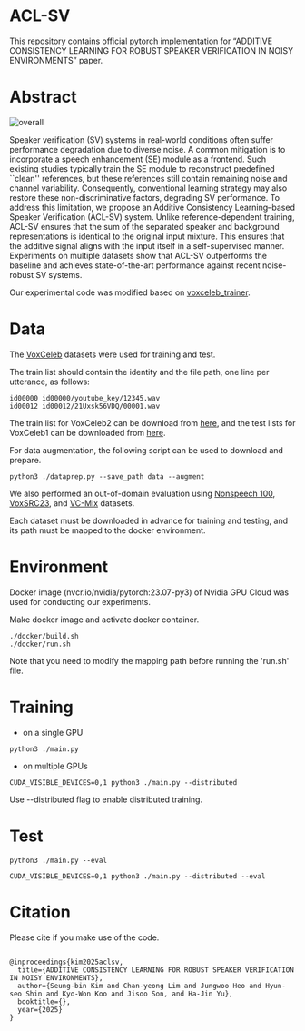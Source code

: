 # ACL-SV
This repository contains official pytorch implementation for “ADDITIVE CONSISTENCY LEARNING FOR ROBUST SPEAKER VERIFICATION IN NOISY ENVIRONMENTS” paper.


# Abstract
![overall](https://github.com/user-attachments/assets/631920ef-091b-4b16-92d1-8e26bfd9f358)

Speaker verification (SV) systems in real-world conditions often suffer performance degradation due to diverse noise.
A common mitigation is to incorporate a speech enhancement (SE) module as a frontend.
Such existing studies typically train the SE module to reconstruct predefined ``clean'' references, but these references still contain remaining noise and channel variability.
Consequently, conventional learning strategy may also restore these non-discriminative factors, degrading SV performance.
To address this limitation, we propose an Additive Consistency Learning–based Speaker Verification (ACL-SV) system.
Unlike reference-dependent training, ACL-SV ensures that the sum of the separated speaker and background representations is identical to the original input mixture.
This ensures that the additive signal aligns with the input itself in a self-supervised manner.
Experiments on multiple datasets show that ACL-SV outperforms the baseline and achieves state-of-the-art performance against recent noise-robust SV systems.


Our experimental code was modified based on [voxceleb_trainer](https://github.com/clovaai/voxceleb_trainer).


# Data
The [VoxCeleb](http://www.robots.ox.ac.uk/~vgg/data/voxceleb/) datasets were used for training and test.

The train list should contain the identity and the file path, one line per utterance, as follows:
```
id00000 id00000/youtube_key/12345.wav
id00012 id00012/21Uxsk56VDQ/00001.wav
```
The train list for VoxCeleb2 can be download from [here](http://www.robots.ox.ac.uk/~vgg/data/voxceleb/meta/train_list.txt), and the test lists for VoxCeleb1 can be downloaded from [here](https://mm.kaist.ac.kr/datasets/voxceleb/index.html#testlist). 


For data augmentation, the following script can be used to download and prepare.
```
python3 ./dataprep.py --save_path data --augment
```

We also performed an out-of-domain evaluation using [Nonspeech 100](), [VoxSRC23](), and [VC-Mix]() datasets.

Each dataset must be downloaded in advance for training and testing, and its path must be mapped to the docker environment.

# Environment
Docker image (nvcr.io/nvidia/pytorch:23.07-py3) of Nvidia GPU Cloud was used for conducting our experiments.

Make docker image and activate docker container.
```
./docker/build.sh
./docker/run.sh
```

Note that you need to modify the mapping path before running the 'run.sh' file.

# Training

- on a single GPU
```
python3 ./main.py
```

- on multiple GPUs
```
CUDA_VISIBLE_DEVICES=0,1 python3 ./main.py --distributed
```
Use --distributed flag to enable distributed training.

# Test

```
python3 ./main.py --eval

```
```
CUDA_VISIBLE_DEVICES=0,1 python3 ./main.py --distributed --eval
```


# Citation
Please cite if you make use of the code.

```

@inproceedings{kim2025aclsv,
  title={ADDITIVE CONSISTENCY LEARNING FOR ROBUST SPEAKER VERIFICATION IN NOISY ENVIRONMENTS},
  author={Seung-bin Kim and Chan-yeong Lim and Jungwoo Heo and Hyun-seo Shin and Kyo-Won Koo and Jisoo Son, and Ha-Jin Yu},
  booktitle={},
  year={2025}
}
```